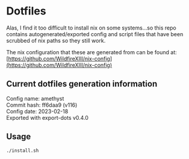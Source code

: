 # Dotfiles

Alas, I find it too difficult to install nix on some systems...so this repo contains autogenerated/exported config and script files that have been scrubbed of nix paths so they still work.

The nix configuration that these are generated from can be found at:  
[https://github.com/WildfireXIII/nix-config](https://github.com/WildfireXIII/nix-config)

## Current dotfiles generation information

Config name: amethyst  
Commit hash: ff6daa9 (v116)  
Config date: 2023-02-18  
Exported with export-dots v0.4.0  

## Usage

```
./install.sh
```
